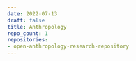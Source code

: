```yaml
---
date: 2022-07-13
draft: false
title: Anthropology
repo_count: 1
repositories:
- open-anthropology-research-repository
---
```



